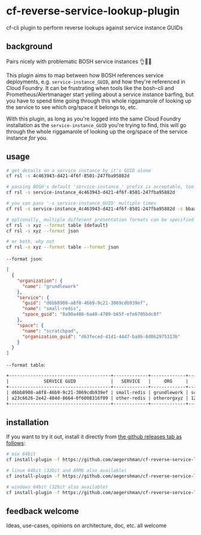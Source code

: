 # cf-reverse-service-lookup-plugin

cf-cli plugin to perform reverse lookups against service instance GUIDs

## background

Pairs nicely with problematic BOSH service instances 👌👩‍🍳

This plugin aims to map between how BOSH references service deployments, e.g. `service-instance_GUID`, and how they're referenced in Cloud Foundry. It can be frustrating when tools like the bosh-cli and Prometheus/Alertmanager start yelling about a service instance barfing, but you have to spend time going through this whole riggamarole of looking up the service to see which org/space it belongs to, etc.

With this plugin, as long as you're logged into the same Cloud Foundry installation as the `service-instance_GUID` you're trying to find, this will go through the whole riggamarole of looking up the org/space of the service instance _for_ you.

## usage

```sh
# get details on a service instance by it's GUID alone
cf rsl -s 4c463943-d421-4f6f-8501-247fba95882d

# passing BOSH's default 'service-instance_' prefix is acceptable, too
cf rsl -s service-instance_4c463943-d421-4f6f-8501-247fba95882d

# you can pass '-s service-instance_GUID' multiple times
cf rsl -s service-instance_4c463943-d421-4f6f-8501-247fba95882d -s bbaa77df-52e7-4d6a-8c86-d07a7c93ab82

# optionally, multiple different presentation formats can be specified
cf rsl -s xyz --format table (default)
cf rsl -s xyz --format json

# or both, why not
cf rsl -s xyz --format table --format json
```

`--format json`:

```json
[
  {
    "organization": {
      "name": "grundlework"
    },
    "service": {
      "guid": "d6bb8908-a8f8-46b9-9c21-3069cdb939ef",
      "name": "small-redis",
      "space_guid": "8a90a486-6a40-4709-b65f-efe6705bdc8f"
    },
    "space": {
      "name": "scratchpad",
      "organization_guid": "d63feced-41d1-44d7-ba9b-8d062975313b"
    }
  }
]
```

`--format table`:

```txt
+--------------------------------------+-------------+-------------+------------+
|             SERVICE GUID             |   SERVICE   |     ORG     |   SPACE    |
+--------------------------------------+-------------+-------------+------------+
| d6bb8908-a8f8-46b9-9c21-3069cdb939ef | small-redis | grundlework | scratchpad |
| a23c6626-2e42-484d-8664-0f6008316f09 | other-redis | otherorgxyz | 123xyspace |
+--------------------------------------+-------------+-------------+------------+
```

## installation

If you want to try it out, install it directly from [the github releases tab as follows](https://github.com/aegershman/cf-reverse-service-lookup-plugin/releases):

```sh
# osx 64bit
cf install-plugin -f https://github.com/aegershman/cf-reverse-service-lookup-plugin/releases/download/0.5.2/cf-reverse-service-lookup-plugin-darwin

# linux 64bit (32bit and ARM6 also available)
cf install-plugin -f https://github.com/aegershman/cf-reverse-service-lookup-plugin/releases/download/0.5.2/cf-reverse-service-lookup-plugin-amd64

# windows 64bit (32bit also available)
cf install-plugin -f https://github.com/aegershman/cf-reverse-service-lookup-plugin/releases/download/0.5.2/cf-reverse-service-lookup-plugin-windows-amd64.exe
```

## feedback welcome

Ideas, use-cases, opinions on architecture, doc, etc. all welcome
